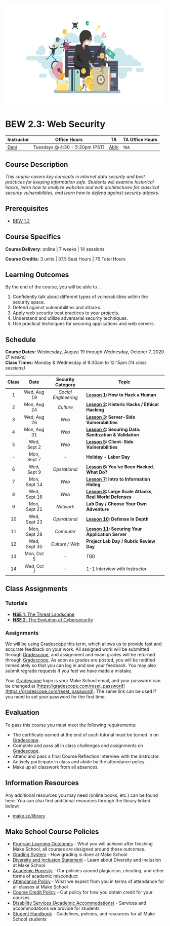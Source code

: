 <p align="center">
   <img src="banner.png" height="320" alt="BEW 2.3 @ Make School">
</p>

# BEW 2.3: Web Security

| Instructor | Office Hours | TA  | TA Office Hours |
| ---------- | ------------ | --- | ------------ |
| [Dani](https://github.com/droxey) | Tuesdays @ 4:30 - 5:30pm (PST) | [Abhi](https://github.com/Abhishek5101) | `TBA` |

## Course Description

_This course covers key concepts in internet data security and best practices for keeping information safe. Students will examine historical hacks, learn how to analyze websites and web architectures for classical security vulnerabilities, and learn how to defend against security attacks._

## Prerequisites

- [BEW 1.2](https://make.sc/bew1.2)

## Course Specifics

**Course Delivery**: online | 7 weeks | 14 sessions

**Course Credits**: 3 units | 37.5 Seat Hours | 75 Total Hours

## Learning Outcomes

By the end of the course, you will be able to&hellip;

1. Confidently talk about different types of vulnerabilities within the security space.
2. Defend against  vulnerabilities and attacks.
3. Apply web security best practices to your projects.
4. Understand and utilize adversarial security techniques.
5. Use practical techniques for securing applications and web servers.

## Schedule

**Course Dates:** Wednesday, August 19 through Wednesday, October 7, 2020 _(7 weeks)_<br>
**Class Times:** Monday &amp; Wednesday at 9:30am to 12:15pm _(14 class sessions)_

| Class |     Date     |  Security Category   | Topic                                                    |
| :---: | :----------: | :------------------: | -------------------------------------------------------- |
|   1   | Wed, Aug 19  | _Social Engineering_ | **[Lesson 1]: How to Hack a Human**                      |
|   2   | Mon, Aug 24  |      _Culture_       | **[Lesson 2]: Historic Hacks / Ethical Hacking**         |
|   3   | Wed, Aug 26  |        _Web_         | **[Lesson 3]: Server-Side Vulnerabilities**              |
|   4   | Mon, Aug 31  |        _Web_         | **[Lesson 4]: Securing Data: Sanitization & Validation** |
|   5   | Wed, Sept 2  |        _Web_         | **[Lesson 5]: Client-Side Vulnerabilities**              |
|   -   | Mon, Sept 7  |          -           | **Holiday - Labor Day**                                  |
|   6   | Wed, Sept 9  |    _Operational_     | **[Lesson 6]: You've Been Hacked. What Do?**             |
|   7   | Mon, Sept 14 |        _Web_         | **[Lesson 7]: Intro to Information Hiding**              |
|   8   | Wed, Sept 16 |        _Web_         | **[Lesson 8]: Large Scale Attacks, Real World Defenses** |
|   9   | Mon, Sept 21 |      _Network_       | **Lab Day / Choose Your Own Adventure**                  |
|  10   | Wed, Sept 23 |    _Operational_     | **[Lesson 10]: Defense In Depth**                        |
|  11   | Mon, Sept 28 |      _Computer_      | **[Lesson 11]: Securing Your Application Server**        |
|  12   | Wed, Sept 30 |   _Culture / Web_    | **Project Lab Day / Rubric Review Day**                  |
|  13   |  Mon, Oct 5  |          -           | TBD                                                      |
|  14   |  Wed, Oct 7  |          -           | 1-1 Interview with Instructor                            |

## Class Assignments

### Tutorials

- [**NSE 1**: The Threat Landscape](https://training.fortinet.com/course/view.php?id=1406)
- [**NSE 2**: The Evolution of Cybersecurity](https://training.fortinet.com/course/view.php?id=2271)

### Assignments

We will be using [Gradescope] this term, which allows us to provide fast and accurate feedback on your work. All assigned work will be submitted through [Gradescope], and assignment and exam grades will be returned through [Gradescope]. As soon as grades are posted, you will be notified immediately so that you can log in and see your feedback. You may also submit regrade requests if you feel we have made a mistake.

Your [Gradescope] login is your Make School email, and your password can be changed at [https://gradescope.com/reset_password](https://gradescope.com/reset_password). The same link can be used if you need to set your password for the first time.

## Evaluation

To pass this course you must meet the following requirements:

- The certificate earned at the end of each tutorial must be turned in on [Gradescope].
- Complete and pass all in class challenges and assignments on [Gradescope].
- Attend and pass a final Course Reflection interview with the instructor.
- Actively participate in class and abide by the attendance policy.
- Make up all classwork from all absences.

## Information Resources

Any additional resources you may need (online books, etc.) can be found here. You can also find additional resources through the library linked below:

- [make.sc/library](http://make.sc/library)

## Make School Course Policies

- [Program Learning Outcomes](https://make.sc/program-learning-outcomes) - What you will achieve after finishing Make School, all courses are designed around these outcomes.
- [Grading System](https://make.sc/grading-system) - How grading is done at Make School
- [Diversity and Inclusion Statement](https://make.sc/diversity-and-inclusion-statement) - Learn about Diversity and Inclusion at Make School
- [Academic Honesty](https://make.sc/academic-honesty-policy) - Our policies around plagiarism, cheating, and other forms of academic misconduct
- [Attendance Policy](https://make.sc/attendance-policy) - What we expect from you in terms of attendance for all classes at Make School
- [Course Credit Policy](https://make.sc/course-credit-policy) - Our policy for how you obtain credit for your courses
- [Disability Services (Academic Accommodations)](https://make.sc/disability-services) - Services and accommodations we provide for students
- [Student Handbook](https://make.sc/student-handbook) - Guidelines, policies, and resources for all Make School students

[Gradescope]: https:/make.sc/bew2.3-gradescope
[Lesson 1]: Archive/2019-T4/Lessons/Lesson1.md
[Lesson 2]: Archive/2019-T4/Lessons/Lesson2.md
[Lesson 3]: Archive/2019-T4/Lessons/Lesson3.md
[Lesson 4]: Archive/2019-T4/Lessons/Lesson4.md
[Lesson 5]: Archive/2019-T4/Lessons/Lesson5.md
[Lesson 6]: Archive/2019-T4/Lessons/Lesson6.md
[Lesson 7]: Archive/2019-T4/Lessons/Lesson7.md
[Lesson 8]: Archive/2019-T4/Lessons/Lesson8.md
[Lesson 9]: Archive/2019-T4/Lessons/Lesson9.md
[Lesson 10]: Archive/2019-T4/Lessons/Lesson10.md
[Lesson 11]: Archive/2019-T4/Lessons/Lesson11.md
[Lesson 12]: Archive/2019-T4/Lessons/Lesson12.md
[Lesson 13]: Archive/2019-T4/Lessons/Lesson13.md
